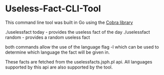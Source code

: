 # Useless-Fact-CLI-Tool

This command line tool was built in Go using the [Cobra library](https://github.com/spf13/cobra)

./uselessfact today - provides the useless fact of the day
./uselessfact random - provides a random useless fact

both commands allow the use of the language flag -l which can be used to determine which language the fact will be given in.

These facts are fetched from the uselessfacts.jsph.pl api. All languages supported by this api are also supported by the tool.
